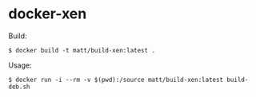 docker-xen
===========

Build:
```
$ docker build -t matt/build-xen:latest .
```

Usage:

```
$ docker run -i --rm -v $(pwd):/source matt/build-xen:latest build-deb.sh
```

